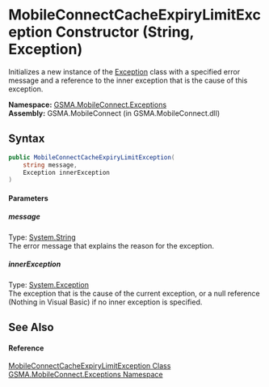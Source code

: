 MobileConnectCacheExpiryLimitException Constructor (String, Exception)
======================================================================
Initializes a new instance of the [Exception][1] class with a specified error message and a reference to the inner exception that is the cause of this exception.

**Namespace:** [GSMA.MobileConnect.Exceptions][2]  
**Assembly:** GSMA.MobileConnect (in GSMA.MobileConnect.dll)

Syntax
------

```csharp
public MobileConnectCacheExpiryLimitException(
	string message,
	Exception innerException
)
```

#### Parameters

##### *message*
Type: [System.String][3]  
The error message that explains the reason for the exception.

##### *innerException*
Type: [System.Exception][1]  
The exception that is the cause of the current exception, or a null reference (Nothing in Visual Basic) if no inner exception is specified.


See Also
--------

#### Reference
[MobileConnectCacheExpiryLimitException Class][4]  
[GSMA.MobileConnect.Exceptions Namespace][2]  

[1]: http://msdn.microsoft.com/en-us/library/c18k6c59
[2]: ../README.md
[3]: http://msdn.microsoft.com/en-us/library/s1wwdcbf
[4]: README.md
[5]: ../../_icons/Help.png